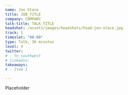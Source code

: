 ```yaml
---
name: Jon Stace
title: JOB_TITLE
company: COMPANY
talk-title: TALK_TITLE
headshot: /assets/images/headshots/head-jon-stace.jpg
track: 1
timeslot: "00.00"
type: Talk, 30 minutes
level: X
twitter:
# - tn_southwest 
# linkedin: 
takeaways:
# - Item 1

---
```


Placeholder